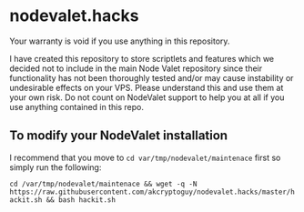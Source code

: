 # nodevalet.hacks
Your warranty is void if you use anything in this repository.

I have created this repository to store scriptlets and features which we decided not to include in the main Node Valet repository since their functionality has not been thoroughly tested and/or may cause instability or undesirable effects on your VPS.  Please understand this and use them at your own risk.  Do not count on NodeValet support to help you at all if you use anything contained in this repo.

## To modify your NodeValet installation
I recommend that you move to `cd var/tmp/nodevalet/maintenace` first so simply run the following:

``cd /var/tmp/nodevalet/maintenace && wget -q -N https://raw.githubusercontent.com/akcryptoguy/nodevalet.hacks/master/hackit.sh && bash hackit.sh``
